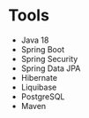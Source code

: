 # Tools
- Java 18
- Spring Boot
- Spring Security
- Spring Data JPA
- Hibernate
- Liquibase
- PostgreSQL
- Maven